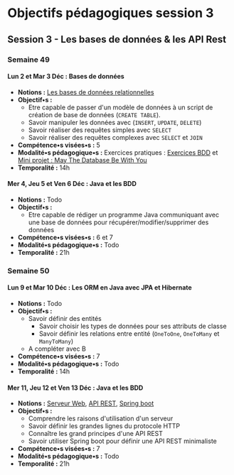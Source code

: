 # Objectifs pédagogiques session 3

## Session 3 - Les bases de données & les API Rest

### Semaine 49

#### **Lun 2 et Mar 3 Déc :** Bases de données

* **Notions :** [Les bases de données relationnelles](../cours/bdd.md)
* **Objectif•s :**
  * Etre capable de passer d'un modèle de données à un script de création de base de données (`CREATE TABLE`).
  * Savoir manipuler les données avec (`INSERT`, `UPDATE`, `DELETE`)
  * Savoir réaliser des requêtes simples avec `SELECT`
  * Savoir réaliser des requêtes complexes avec `SELECT` et `JOIN`
* **Compétence•s visées•s :** 5
* **Modalité•s pédagogique•s :** Exercices pratiques : [Exercices BDD](../exercice/bdd.md) et [Mini projet : May The Database Be With You](https://simplonline.co/briefs/detail/xL4XMmevPA2pZH8gT)
* **Temporalité :** 14h

#### **Mer 4, Jeu 5 et Ven 6 Déc :** Java et les BDD

* **Notions :** Todo
* **Objectif•s :**
  * Etre capable de rédiger un programme Java communiquant avec une base de données pour récupérer/modifier/supprimer des données
* **Compétence•s visées•s :** 6 et 7
* **Modalité•s pédagogique•s :** Todo
* **Temporalité :** 21h

### Semaine 50

#### **Lun 9 et Mar 10 Déc :** Les ORM en Java avec JPA et Hibernate

* **Notions :** Todo
* **Objectif•s :**
  * Savoir définir des entités
    * Savoir choisir les types de données pour ses attributs de classe
    * Savoir définir les relations entre entité (`OneToOne`, `OneToMany` et `ManyToMany`)
  * A compléter avec B
* **Compétence•s visées•s :** 7
* **Modalité•s pédagogique•s :** Todo
* **Temporalité :** 14h

#### **Mer 11, Jeu 12 et Ven 13 Déc :** Java et les BDD

* **Notions :** [Serveur Web](../cours/web-server.md), [API REST](../cours/rest-api.md), [Spring boot](../cours/spring-boot.md)
* **Objectif•s :**
  * Comprendre les raisons d'utilisation d'un serveur
  * Savoir définir les grandes lignes du protocole HTTP
  * Connaître les grand principes d'une API REST
  * Savoir utiliser Spring boot pour définir une API REST minimaliste
* **Compétence•s visées•s :** 7
* **Modalité•s pédagogique•s :** Todo
* **Temporalité :** 21h
